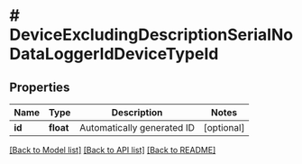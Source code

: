 # # DeviceExcludingDescriptionSerialNoDataLoggerIdDeviceTypeId

## Properties

Name | Type | Description | Notes
------------ | ------------- | ------------- | -------------
**id** | **float** | Automatically generated ID | [optional] 

[[Back to Model list]](../../README.md#documentation-for-models) [[Back to API list]](../../README.md#documentation-for-api-endpoints) [[Back to README]](../../README.md)


